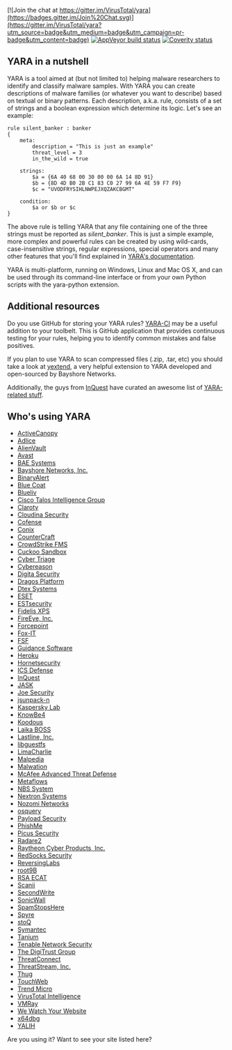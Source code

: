 [![Join the chat at https://gitter.im/VirusTotal/yara](https://badges.gitter.im/Join%20Chat.svg)](https://gitter.im/VirusTotal/yara?utm_source=badge&utm_medium=badge&utm_campaign=pr-badge&utm_content=badge)
[![AppVeyor build status](https://ci.appveyor.com/api/projects/status/7glqg19w4oolm7pr?svg=true)](https://ci.appveyor.com/project/plusvic/yara)
[![Coverity status](https://scan.coverity.com/projects/9057/badge.svg?flat=1)](https://scan.coverity.com/projects/plusvic-yara)



## YARA in a nutshell

YARA is a tool aimed at (but not limited to) helping malware researchers to
identify and classify malware samples. With YARA you can create descriptions of
malware families (or whatever you want to describe) based on textual or binary
patterns. Each description, a.k.a. rule, consists of a set of strings and a
boolean expression which determine its logic. Let's see an example:

```yara
rule silent_banker : banker
{
    meta:
        description = "This is just an example"
        threat_level = 3
        in_the_wild = true

    strings:
        $a = {6A 40 68 00 30 00 00 6A 14 8D 91}
        $b = {8D 4D B0 2B C1 83 C0 27 99 6A 4E 59 F7 F9}
        $c = "UVODFRYSIHLNWPEJXQZAKCBGMT"

    condition:
        $a or $b or $c
}
```

The above rule is telling YARA that any file containing one of the three strings
must be reported as *silent_banker*. This is just a simple example, more
complex and powerful rules can be created by using wild-cards, case-insensitive
strings, regular expressions, special operators and many other features that
you'll find explained in [YARA's documentation](https://yara.readthedocs.org/).

YARA is multi-platform, running on Windows, Linux and Mac OS X, and can be used
through its command-line interface or from your own Python scripts with the
yara-python extension.

## Additional resources

Do you use GitHub for storing your YARA rules? [YARA-CI](https://yara-ci.cloud.virustotal.com)
may be a useful addition to your toolbelt. This is GitHub application that provides
continuous testing for your rules, helping you to identify common mistakes and
false positives.

If you plan to use YARA to scan compressed files (.zip, .tar, etc) you should
take a look at [yextend](https://github.com/BayshoreNetworks/yextend), a very
helpful extension to YARA developed and open-sourced by Bayshore Networks.

Additionally, the guys from [InQuest](https://inquest.net/) have curated an
awesome list of [YARA-related stuff](https://github.com/InQuest/awesome-yara).

## Who's using YARA

* [ActiveCanopy](https://activecanopy.com/)
* [Adlice](https://www.adlice.com/)
* [AlienVault](https://otx.alienvault.com/)
* [Avast](https://www.avast.com/)
* [BAE Systems](https://www.baesystems.com/home?r=ai)
* [Bayshore Networks, Inc.](https://www.bayshorenetworks.com)
* [BinaryAlert](https://github.com/airbnb/binaryalert)
* [Blue Coat](https://www.bluecoat.com/products/malware-analysis-appliance)
* [Blueliv](https://www.blueliv.com)
* [Cisco Talos Intelligence Group](https://talosintelligence.com/)
* [Claroty](https://claroty.com/continuous-threat-detection)
* [Cloudina Security](https://cloudina.co.uk)
* [Cofense](https://cofense.com)
* [Conix](https://www.conix.fr)
* [CounterCraft](https://www.countercraft.eu)
* [CrowdStrike FMS](https://github.com/CrowdStrike/CrowdFMS)
* [Cuckoo Sandbox](https://github.com/cuckoosandbox/cuckoo)
* [Cyber Triage](https://www.cybertriage.com)
* [Cybereason](https://www.cybereason.com)
* [Digita Security](https://digitasecurity.com/product/uxprotect)
* [Dragos Platform](https://dragos.com/platform/)
* [Dtex Systems](https://dtexsystems.com)
* [ESET](https://www.eset.com)
* [ESTsecurity](https://www.estsecurity.com)
* [Fidelis XPS](https://www.fidelissecurity.com/network-security-appliance/Fidelis-XPS)
* [FireEye, Inc.](https://www.fireeye.com)
* [Forcepoint](https://www.forcepoint.com)
* [Fox-IT](https://www.fox-it.com)
* [FSF](https://github.com/EmersonElectricCo/fsf)
* [Guidance Software](https://www.guidancesoftware.com/endpointsecurity)
* [Heroku](https://heroku.com)
* [Hornetsecurity](https://www.hornetsecurity.com/en/)
* [ICS Defense](https://icsdefense.net/)
* [InQuest](https://www.inquest.net/)
* [JASK](https://jask.io)
* [Joe Security](https://www.joesecurity.org)
* [jsunpack-n](http://jsunpack.jeek.org/)
* [Kaspersky Lab](https://www.kaspersky.com)
* [KnowBe4](https://www.knowbe4.com)
* [Koodous](https://koodous.com/)
* [Laika BOSS](https://github.com/lmco/laikaboss)
* [Lastline, Inc.](https://www.lastline.com)
* [libguestfs](https://www.libguestfs.org/)
* [LimaCharlie](https://limacharlie.io/)
* [Malpedia](https://malpedia.caad.fkie.fraunhofer.de/)
* [Malwation](https://malwation.com/)
* [McAfee Advanced Threat Defense](https://mcafee.com/atd)
* [Metaflows](https://www.metaflows.com)
* [NBS System](https://www.nbs-system.com/)
* [Nextron Systems](https://www.nextron-systems.com)
* [Nozomi Networks](https://www.nozominetworks.com)
* [osquery](https://www.osquery.io)
* [Payload Security](https://www.payload-security.com)
* [PhishMe](https://phishme.com/)
* [Picus Security](https://www.picussecurity.com/)
* [Radare2](https://rada.re)
* [Raytheon Cyber Products, Inc.](http://www.raytheoncyber.com/capabilities/products/sureview-threatprotection/)
* [RedSocks Security](https://redsocks.eu/)
* [ReversingLabs](https://reversinglabs.com)
* [root9B](https://www.root9b.com)
* [RSA ECAT](https://www.emc.com/security/rsa-ecat.htm)
* [Scanii](https://scanii.com)
* [SecondWrite](https://www.secondwrite.com)
* [SonicWall](https://www.sonicwall.com/)
* [SpamStopsHere](https://www.spamstopshere.com)
* [Spyre](https://github.com/spyre-project/spyre)
* [stoQ](https://stoq.punchcyber.com)
* [Symantec](https://www.symantec.com)
* [Tanium](https://www.tanium.com/)
* [Tenable Network Security](https://www.tenable.com/)
* [The DigiTrust Group](https://www.digitrustgroup.com/)
* [ThreatConnect](https://www.threatconnect.com/)
* [ThreatStream, Inc.](https://www.threatstream.com)
* [Thug](https://github.com/buffer/thug)
* [TouchWeb](https://www.touchweb.fr)
* [Trend Micro](https://www.trendmicro.com)
* [VirusTotal Intelligence](https://www.virustotal.com/intelligence/)
* [VMRay](https://www.vmray.com/)
* [We Watch Your Website](https://www.wewatchyourwebsite.com/)
* [x64dbg](https://x64dbg.com)
* [YALIH](https://github.com/Masood-M/YALIH)

Are you using it? Want to see your site listed here?
